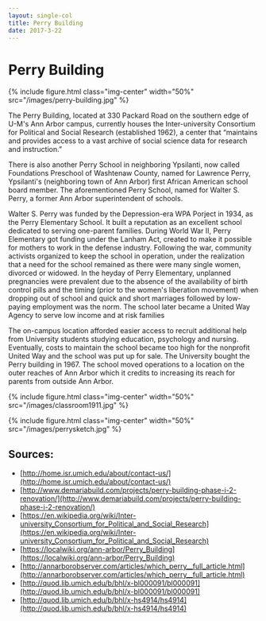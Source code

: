 ```yaml
---
layout: single-col
title: Perry Building
date: 2017-3-22
--- 
```



# Perry Building

{% include figure.html class="img-center" width="50%" src="/images/perry-building.jpg" %}

The Perry Building, located at 330 Packard Road on the southern edge of U-M's Ann Arbor campus, currently houses the Inter-university Consortium for Political and Social Research (established 1962), a center that “maintains and provides access to a vast archive of social science data for research and instruction.”

There is also another Perry School in neighboring Ypsilanti, now called Foundations Preschool of Washtenaw County, named for Lawrence Perry, Ypsilanti's (neighboring town of Ann Arbor) first African American school board member. The aforementioned Perry School, named for Walter S. Perry, a former Ann Arbor superintendent of schools. 

Walter S. Perry was funded by the Depression-era WPA Porject in 1934, as the Perry Elementary School. It built a reputation as an excellent school dedicated to serving one-parent families. During World War II, Perry Elementary got funding under the Lanham Act, created to make it possible for mothers to work in the defense industry. Following the war, community activists organized to keep the school in operation, under the realization that a need for the school remained as there were many single women, divorced or widowed.
In the heyday of Perry Elementary, unplanned pregnancies were prevalent due to the absence of the availability of birth control pills and the timing (prior to the women's liberation movement) when dropping out of school and quick and short marriages followed by low-paying employment was the norm. The school later became a United Way Agency to serve low income and at risk families


The on-campus location afforded easier access to recruit additional help from University students studying education, psychology and nursing. Eventually, costs to maintain the school became too high for the nonprofit United Way and the school was put up for sale. The University bought the Perry building in 1967. The school moved operations to a location on the outer reaches of Ann Arbor which it credits to increasing its reach for parents from outside Ann Arbor.

{% include figure.html class="img-center" width="50%" src="/images/classroom1911.jpg" %}


{% include figure.html class="img-center" width="50%" src="/images/perrysketch.jpg" %}




## Sources:

- [http://home.isr.umich.edu/about/contact-us/](http://home.isr.umich.edu/about/contact-us/)
- [http://www.demariabuild.com/projects/perry-building-phase-i-2-renovation/](http://www.demariabuild.com/projects/perry-building-phase-i-2-renovation/)
- [https://en.wikipedia.org/wiki/Inter-university_Consortium_for_Political_and_Social_Research](https://en.wikipedia.org/wiki/Inter-university_Consortium_for_Political_and_Social_Research)
- [https://localwiki.org/ann-arbor/Perry_Building](https://localwiki.org/ann-arbor/Perry_Building)
- [http://annarborobserver.com/articles/which_perry__full_article.html](http://annarborobserver.com/articles/which_perry__full_article.html)
- [http://quod.lib.umich.edu/b/bhl/x-bl000091/bl000091](http://quod.lib.umich.edu/b/bhl/x-bl000091/bl000091)
- [http://quod.lib.umich.edu/b/bhl/x-hs4914/hs4914](http://quod.lib.umich.edu/b/bhl/x-hs4914/hs4914)
